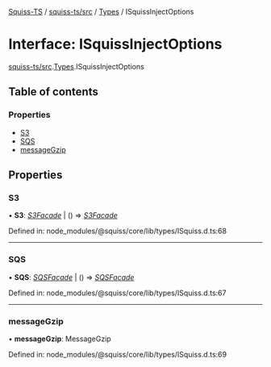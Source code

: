 [Squiss-TS](../README.md) / [squiss-ts/src](../modules/squiss_ts_src.md) / [Types](../modules/squiss_ts_src.types.md) / ISquissInjectOptions

# Interface: ISquissInjectOptions

[squiss-ts/src](../modules/squiss_ts_src.md).[Types](../modules/squiss_ts_src.types.md).ISquissInjectOptions

## Table of contents

### Properties

- [S3](squiss_ts_src.types.isquissinjectoptions.md#s3)
- [SQS](squiss_ts_src.types.isquissinjectoptions.md#sqs)
- [messageGzip](squiss_ts_src.types.isquissinjectoptions.md#messagegzip)

## Properties

### S3

• **S3**: [*S3Facade*](squiss_ts_src.types.s3facade.md) \| () => [*S3Facade*](squiss_ts_src.types.s3facade.md)

Defined in: node_modules/@squiss/core/lib/types/ISquiss.d.ts:68

___

### SQS

• **SQS**: [*SQSFacade*](squiss_ts_src.types.sqsfacade.md) \| () => [*SQSFacade*](squiss_ts_src.types.sqsfacade.md)

Defined in: node_modules/@squiss/core/lib/types/ISquiss.d.ts:67

___

### messageGzip

• **messageGzip**: MessageGzip

Defined in: node_modules/@squiss/core/lib/types/ISquiss.d.ts:69
